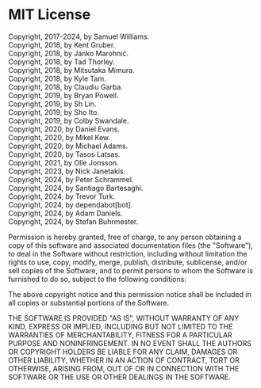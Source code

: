# MIT License

Copyright, 2017-2024, by Samuel Williams.  
Copyright, 2018, by Kent Gruber.  
Copyright, 2018, by Janko Marohnić.  
Copyright, 2018, by Tad Thorley.  
Copyright, 2018, by Mitsutaka Mimura.  
Copyright, 2018, by Kyle Tam.  
Copyright, 2018, by Claudiu Garba.  
Copyright, 2019, by Bryan Powell.  
Copyright, 2019, by Sh Lin.  
Copyright, 2019, by Sho Ito.  
Copyright, 2019, by Colby Swandale.  
Copyright, 2020, by Daniel Evans.  
Copyright, 2020, by Mikel Kew.  
Copyright, 2020, by Michael Adams.  
Copyright, 2020, by Tasos Latsas.  
Copyright, 2021, by Olle Jonsson.  
Copyright, 2023, by Nick Janetakis.  
Copyright, 2024, by Peter Schrammel.  
Copyright, 2024, by Santiago Bartesaghi.  
Copyright, 2024, by Trevor Turk.  
Copyright, 2024, by dependabot[bot].  
Copyright, 2024, by Adam Daniels.  
Copyright, 2024, by Stefan Buhrmester.  

Permission is hereby granted, free of charge, to any person obtaining a copy
of this software and associated documentation files (the "Software"), to deal
in the Software without restriction, including without limitation the rights
to use, copy, modify, merge, publish, distribute, sublicense, and/or sell
copies of the Software, and to permit persons to whom the Software is
furnished to do so, subject to the following conditions:

The above copyright notice and this permission notice shall be included in all
copies or substantial portions of the Software.

THE SOFTWARE IS PROVIDED "AS IS", WITHOUT WARRANTY OF ANY KIND, EXPRESS OR
IMPLIED, INCLUDING BUT NOT LIMITED TO THE WARRANTIES OF MERCHANTABILITY,
FITNESS FOR A PARTICULAR PURPOSE AND NONINFRINGEMENT. IN NO EVENT SHALL THE
AUTHORS OR COPYRIGHT HOLDERS BE LIABLE FOR ANY CLAIM, DAMAGES OR OTHER
LIABILITY, WHETHER IN AN ACTION OF CONTRACT, TORT OR OTHERWISE, ARISING FROM,
OUT OF OR IN CONNECTION WITH THE SOFTWARE OR THE USE OR OTHER DEALINGS IN THE
SOFTWARE.
